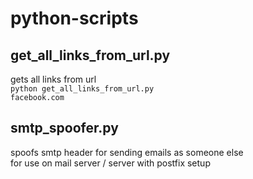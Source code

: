 # python-scripts

## get_all_links_from_url.py
gets all links from url<br>
<code>python get_all_links_from_url.py facebook.com</code>

## smtp_spoofer.py
spoofs smtp header for sending emails as someone else<br>
for use on mail server / server with postfix setup
